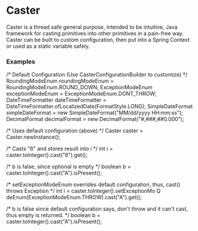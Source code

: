 # Caster
Caster is a thread safe general purpose, intended to be intuitive, Java framework for casting primitives into other primitives in a pain-free way. Caster can be built to custom configuration, then put into a Spring Context or used as a static variable safely.

### Examples
/* Default Configuration (Use CasterConfigurationBuilder to customize) */
RoundingModeEnum roundingModeEnum = RoundingModeEnum.ROUND_DOWN;
ExceptionModeEnum exceptionModeEnum = ExceptionModeEnum.DONT_THROW;
DateTimeFormatter dateTimeFormatter = DateTimeFormatter.ofLocalizedDate(FormatStyle.LONG);
SimpleDateFormat simpleDateFormat = new SimpleDateFormat("MM/dd/yyyy HH:mm:ss");
DecimalFormat decimalFormat = new DecimalFormat("#,###,##0.000");

/* Uses default configuration (above) */
Caster caster = Caster.newInstance();

/* Casts "6" and stores result into i */
int i = caster.toInteger().cast("6").get();

/* b is false, since optional is empty */
boolean b = caster.toInteger().cast("A").isPresent();

/* setExceptionModeEnum overrides default configuration, thus, cast() throws Exception */
int i = caster.toInteger().setExceptionMo Q deEnum(ExceptionModeEnum.THROW).cast("A").get();

/* b is false since default configuration says, don't throw and it can't cast, thus empty is returned. */
boolean b = caster.toInteger().cast("A").isPresent();
